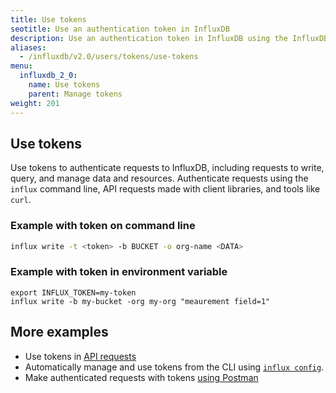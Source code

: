 ```yaml
---
title: Use tokens
seotitle: Use an authentication token in InfluxDB
description: Use an authentication token in InfluxDB using the InfluxDB UI, `influx` CLI, or InfluxDB API.
aliases:
  - /influxdb/v2.0/users/tokens/use-tokens
menu:
  influxdb_2_0:
    name: Use tokens
    parent: Manage tokens
weight: 201
---
```


## Use tokens

Use tokens to authenticate requests to InfluxDB, including requests to write, query, and manage data and resources.
Authenticate requests using the `influx` command line, API requests made with client libraries, and
tools like `curl`.

### Example with token on command line

```sh
influx write -t <token> -b BUCKET -o org-name <DATA>
```

### Example with token in environment variable

```
export INFLUX_TOKEN=my-token
influx write -b my-bucket -org my-org "meaurement field=1"
```

## More examples
- Use tokens in [API requests](https://docs.influxdata.com/influxdb/v2.0/write-data/developer-tools/api/)
- Automatically manage and use tokens from the CLI using [`influx config`](/influxdb/v2.0/reference/cli/influx/config/).
- Make authenticated requests with tokens [using Postman](https://docs.influxdata.com/influxdb/v2.0/tools/postman/)
